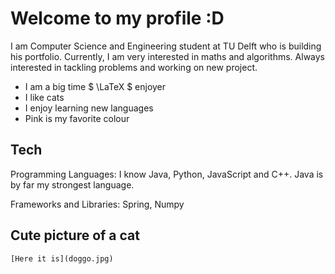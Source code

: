 # Welcome to my profile :D

I am Computer Science and Engineering student at TU Delft who is building his portfolio. Currently, I am very interested in maths and algorithms.
Always interested in tackling problems and working on new project.
- I am a big time $ \LaTeX $ enjoyer
- I like cats
- I enjoy learning new languages
- Pink is my favorite colour


## Tech

Programming Languages: I know Java, Python, JavaScript and C++. Java is by far my strongest language.

Frameworks and Libraries: Spring, Numpy


## Cute picture of a cat

	[Here it is](doggo.jpg)



